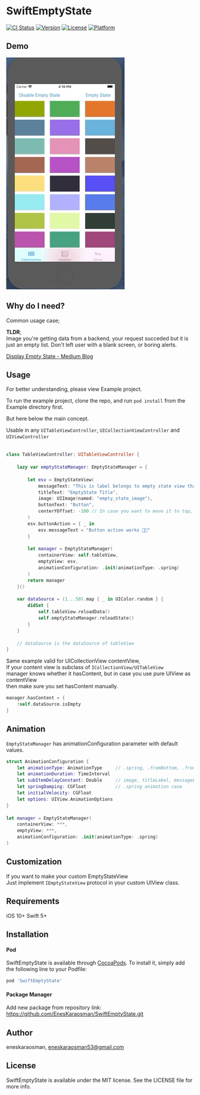# SwiftEmptyState

[![CI Status](https://img.shields.io/travis/eneskaraosman/SwiftEmptyState.svg?style=flat)](https://travis-ci.org/eneskaraosman/SwiftEmptyState)
[![Version](https://img.shields.io/cocoapods/v/SwiftEmptyState.svg?style=flat)](https://cocoapods.org/pods/SwiftEmptyState)
[![License](https://img.shields.io/cocoapods/l/SwiftEmptyState.svg?style=flat)](https://cocoapods.org/pods/SwiftEmptyState)
[![Platform](https://img.shields.io/cocoapods/p/SwiftEmptyState.svg?style=flat)](https://cocoapods.org/pods/SwiftEmptyState)

## Demo
![](https://github.com/EnesKaraosman/SwiftEmptyState/blob/master/Example/SwiftEmptyState/emptyStateDemo.gif)

## Why do I need?

Common usage case;

**TLDR**;<br/> 
Image you're getting data from a backend, your request succeded but it is just an empty list.
Don't left user with a blank screen, or boring alerts.

[Display Empty State - Medium Blog](https://medium.com/mobiletech/display-empty-state-of-a-page-in-ios-aa2430ac7d58)

## Usage

For better understanding, please view Example project.

To run the example project, clone the repo, and run `pod install` from the Example directory first.

But here below the main concept.

Usable in any `UITableViewController`, `UICollectionViewController` and `UIViewController`


```swift

class TableViewController: UITableViewController {
    
    lazy var emptyStateManager: EmptyStateManager = {
        
        let esv = EmptyStateView(
            messageText: "This is label belongs to empty state view that sits in UITableViewController's UITableView",
            titleText: "EmptyState Title",
            image: UIImage(named: "empty_state_image"),
            buttonText: "Button",
            centerYOffset: -100 // In case you want to move it to top, by default it is centered (offset = 0)
        )
        esv.buttonAction = { _ in
            esv.messageText = "Button action works 👍🏻"
        }
        
        let manager = EmptyStateManager(
            containerView: self.tableView,
            emptyView: esv,
            animationConfiguration: .init(animationType: .spring)
        )
        return manager
    }()
    
    var dataSource = (1...50).map { _ in UIColor.random } {
        didSet {
            self.tableView.reloadData()
            self.emptyStateManager.reloadState()
        }
    }
    
    // dataSource is the dataSource of tableView
}
```

Same example valid for UICollectionView contentView, <br/>
If your content view is subclass of `ICollectionView/UITableView` <br/>
manager knows whether it hasContent, but in case you use pure UIView as contentView <br/>
then make sure you set hasContent manually.

```swift
manager.hasContent = {
    !self.dataSource.isEmpty
}
```

## Animation

`EmptyStateManager` has animationConfiguration parameter with default values.

```swift
struct AnimationConfiguration {
    let animationType: AnimationType     // .spring, .fromBottom, .fromLeft, .fromTop, .fromRight
    let animationDuration: TimeInterval
    let subItemDelayConstant: Double     // image, titleLabel, messageLabel, button. Except .spring animation
    let springDamping: CGFloat           // .spring animation case
    let initialVelocity: CGFloat
    let options: UIView.AnimationOptions
}

let manager = EmptyStateManager(
    containerView: ***,
    emptyView: ***,
    animationConfiguration: .init(animationType: .spring)
)
```

## Customization

If you want to make your custom EmptyStateView <br/>
Just implement `IEmptyStateView` protocol in your custom UIView class.

## Requirements
iOS 10+
Swift 5+

## Installation

#### Pod
SwiftEmptyState is available through [CocoaPods](https://cocoapods.org). To install
it, simply add the following line to your Podfile:

```ruby
pod 'SwiftEmptyState'
```

#### Package Manager
Add new package from repository link: https://github.com/EnesKaraosman/SwiftEmptyState.git

## Author

eneskaraosman, eneskaraosman53@gmail.com

## License

SwiftEmptyState is available under the MIT license. See the LICENSE file for more info.
